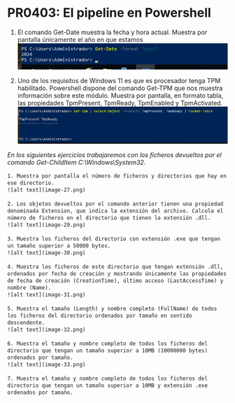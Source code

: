 # PR0403: El pipeline en Powershell

1. El comando Get-Date muestra la fecha y hora actual. Muestra por pantalla únicamente el año en que estamos
![alt text](image-25.png)

2. Uno de los requisitos de Windows 11 es que es procesador tenga TPM habilitado. Powershell dispone del comando Get-TPM que nos muestra información sobre este módulo. Muestra por pantalla, en formato tabla, las propiedades TpmPresent, TpmReady, TpmEnabled y TpmActivated.
![alt text](image-26.png)

*En los siguientes ejercicios trabajaremos con los ficheros devueltos por el comando Get-ChildItem C:\Windows\System32.*

    1. Muestra por pantalla el número de ficheros y directorios que hay en ese directorio.
    ![alt text](image-27.png)

    2. Los objetos devueltos por el comando anterior tienen una propiedad denominada Extension, que indica la extensión del archivo. Calcula el número de ficheros en el directorio que tienen la extensión .dll.
    ![alt text](image-29.png)

    3. Muestra los ficheros del directorio con extensión .exe que tengan un tamaño superior a 50000 bytes.
    ![alt text](image-30.png)

    4. Muestra los ficheros de este directorio que tengan extensión .dll, ordenados por fecha de creación y mostrando únicamente las propiedades de fecha de creación (CreationTime), último acceso (LastAccessTime) y nombre (Name).
    ![alt text](image-31.png)

    5. Muestra el tamaño (Length) y nombre completo (FullName) de todos los ficheros del directorio ordenados por tamaño en sentido descendente.
    ![alt text](image-32.png)

    6. Muestra el tamaño y nombre completo de todos los ficheros del directorio que tengan un tamaño superior a 10MB (10000000 bytes) ordenados por tamaño.
    ![alt text](image-33.png)

    7. Muestra el tamaño y nombre completo de todos los ficheros del directorio que tengan un tamaño superior a 10MB y extensión .exe ordenados por tamaño.




